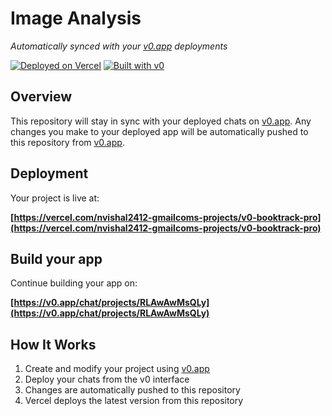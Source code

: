 # Image Analysis

*Automatically synced with your [v0.app](https://v0.app) deployments*

[![Deployed on Vercel](https://img.shields.io/badge/Deployed%20on-Vercel-black?style=for-the-badge&logo=vercel)](https://vercel.com/nvishal2412-gmailcoms-projects/v0-booktrack-pro)
[![Built with v0](https://img.shields.io/badge/Built%20with-v0.app-black?style=for-the-badge)](https://v0.app/chat/projects/RLAwAwMsQLy)

## Overview

This repository will stay in sync with your deployed chats on [v0.app](https://v0.app).
Any changes you make to your deployed app will be automatically pushed to this repository from [v0.app](https://v0.app).

## Deployment

Your project is live at:

**[https://vercel.com/nvishal2412-gmailcoms-projects/v0-booktrack-pro](https://vercel.com/nvishal2412-gmailcoms-projects/v0-booktrack-pro)**

## Build your app

Continue building your app on:

**[https://v0.app/chat/projects/RLAwAwMsQLy](https://v0.app/chat/projects/RLAwAwMsQLy)**

## How It Works

1. Create and modify your project using [v0.app](https://v0.app)
2. Deploy your chats from the v0 interface
3. Changes are automatically pushed to this repository
4. Vercel deploys the latest version from this repository
